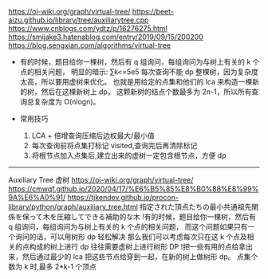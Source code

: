 https://oi-wiki.org/graph/virtual-tree/
https://beet-aizu.github.io/library/tree/auxiliarytree.cpp
https://www.cnblogs.com/ydtz/p/16276275.html
https://smijake3.hatenablog.com/entry/2019/09/15/200200
https://blog.sengxian.com/algorithms/virtual-tree

- 有的时候，题目给你一棵树，然后有 q 组询问，每组询问为与树上有关的 k 个点的相关问题，
  明显的暗示: ∑k<=5e5
  每次查询不能 dp 整棵树，因为复杂度太高，所以要用虚树来优化。
  也就是用给定的点集和他们的 lca 来构造一棵新的树，然后在这棵新树上 dp。
  这颗新树的结点个数最多为 2n-1，所以所有查询总复杂度为 O(nlogn)。

- 常用技巧
  1. LCA + 倍增查询压缩后边权最大/最小值
  2. 每次查询前将点集打标记 visited,查询完后再清除标记
  3. 将根节点加入点集后,建立出来的虚树一定包含根节点，方便 dp

---

Auxiliary Tree 虚树
https://oi-wiki.org/graph/virtual-tree/
https://cmwqf.github.io/2020/04/17/%E6%B5%85%E8%B0%88%E8%99%9A%E6%A0%91/
https://tjkendev.github.io/procon-library/python/graph/auxiliary_tree.html
指定された頂点たちの最小共通祖先関係を保って木を圧縮してできる補助的な木
!有的时候，题目给你一棵树，然后有 q 组询问，每组询问为与树上有关的 k 个点的相关问题，
而这个问题如果只有一个询问的话，可以用树形 dp 轻松解决
那么我们可以考虑每次只在这 k 个点及相关的点构成的树上进行 dp
往往需要虚树上进行树形 DP
!把一些有用的点给拿出来，然后通过最少的 lca 把这些节点给穿到一起，在新的树上做树形 dp。
点集个数为 k 时,最多 2\*k-1 个顶点
